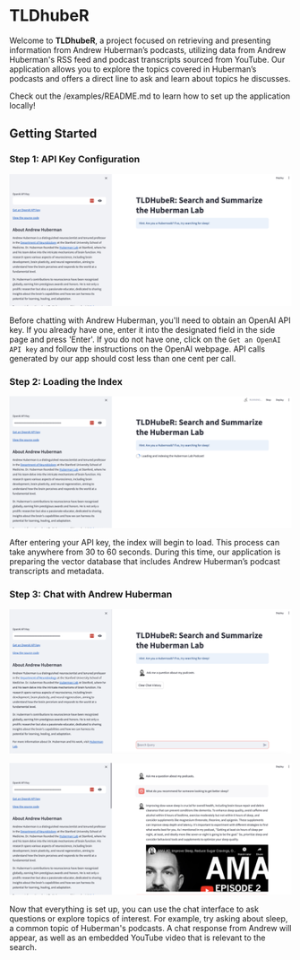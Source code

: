 # TLDhubeR

Welcome to **TLDhubeR**, a project focused on retrieving and presenting information from Andrew Huberman’s podcasts, utilizing data from Andrew Huberman's RSS feed and podcast transcripts sourced from YouTube. Our application allows you to explore the topics covered in Huberman’s podcasts and offers a direct line to ask and learn about topics he discusses.

Check out the /examples/README.md to learn how to set up the application locally!

## Getting Started

### Step 1: API Key Configuration

![API Key Configuration Image](../tldhuber/static/api_key.png)

Before chatting with Andrew Huberman, you'll need to obtain an OpenAI API key. If you already have one, enter it into the designated field in the side page and press 'Enter'. If you do not have one, click on the `Get an OpenAI API key` and follow the instructions on the OpenAI webpage. API calls generated by our app should cost less than one cent per call.

### Step 2: Loading the Index

![Index Loading Image](../tldhuber/static/load_index.png)

After entering your API key, the index will begin to load. This process can take anywhere from 30 to 60 seconds. During this time, our application is preparing the vector database that includes Andrew Huberman’s podcast transcripts and metadata.

### Step 3: Chat with Andrew Huberman

![Chat Interface Image](../tldhuber/static/chat_interface.png)

![Chat Example Image](../tldhuber/static/chat_example.png)

Now that everything is set up, you can use the chat interface to ask questions or explore topics of interest. For example, try asking about sleep, a common topic of Huberman's podcasts. A chat response from Andrew will appear, as well as an embedded YouTube video that is relevant to the search.
